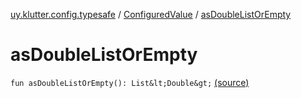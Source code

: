 [uy.klutter.config.typesafe](../index.md) / [ConfiguredValue](index.md) / [asDoubleListOrEmpty](.)


# asDoubleListOrEmpty

`fun asDoubleListOrEmpty(): List&lt;Double&gt;` [(source)](https://github.com/kohesive/klutter/blob/master/config-typesafe-jdk6/src/main/kotlin/uy/klutter/config/typesafe/TypesafeConfig_Ext.kt#L100)


